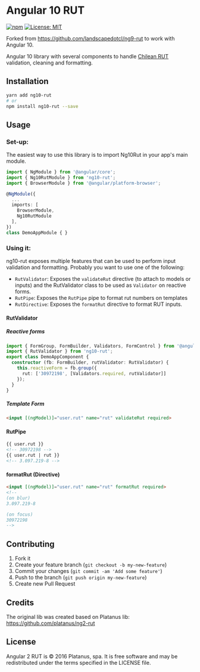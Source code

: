 Angular 10 RUT
=============

[![npm](https://www.npmjs.com/package/ng10-rut)](https://img.shields.io/npm/v/ng10-rut) [![License: MIT](https://img.shields.io/badge/License-MIT-yellow.svg)](https://github.com/HeyPay/ng10-rut/blob/master/LICENSE)


Forked from https://github.com/landscapedotcl/ng9-rut to work with Angular 10.

Angular 10 library with several components to handle [Chilean RUT](https://en.wikipedia.org/wiki/National_identification_number#Chile) validation, cleaning and formatting.

## Installation

```bash
yarn add ng10-rut
# or
npm install ng10-rut --save
```

## Usage

### Set-up:

The easiest way to use this library is to import Ng10Rut in your app's main module.

```typescript
import { NgModule } from '@angular/core';
import { Ng10RutModule } from 'ng10-rut';
import { BrowserModule } from '@angular/platform-browser';

@NgModule({
  ...
  imports: [
    BrowserModule,
    Ng10RutModule
  ],
})
class DemoAppModule { }
```

### Using it:

ng10-rut exposes multiple features that can be used to perform input validation and formatting. Probably you want to use one of the following:

- `RutValidator`: Exposes the `validateRut` directive (to attach to models or inputs) and the RutValidator class to be used as `Validator` on reactive forms.
- `RutPipe`: Exposes the `RutPipe` pipe to format rut numbers on templates
- `RutDirective`: Exposes the `formatRut` directive to format RUT inputs.

#### RutValidator

##### Reactive forms

```typescript
import { FormGroup, FormBuilder, Validators, FormControl } from '@angular/forms';
import { RutValidator } from 'ng10-rut';
export class DemoAppComponent {
  constructor (fb: FormBuilder, rutValidator: RutValidator) {
    this.reactiveForm = fb.group({
      rut: ['30972198', [Validators.required, rutValidator]]
    });
  }
}

```

##### Template Form
```html
<input [(ngModel)]="user.rut" name="rut" validateRut required>
```

#### RutPipe

```html
{{ user.rut }}
<!-- 30972198 -->
{{ user.rut | rut }}
<!-- 3.097.219-8 -->
```

#### formatRut (Directive)
```html
<input [(ngModel)]="user.rut" name="rut" formatRut required>
<!--
(on blur)
3.097.219-8

(on focus)
30972198
-->
```

## Contributing

1. Fork it
2. Create your feature branch (`git checkout -b my-new-feature`)
3. Commit your changes (`git commit -am 'Add some feature'`)
4. Push to the branch (`git push origin my-new-feature`)
5. Create new Pull Request

## Credits

The original lib was created based on Platanus lib:
https://github.com/platanus/ng2-rut

## License

Angular 2 RUT is © 2016 Platanus, spa. It is free software and may be redistributed under the terms specified in the LICENSE file.
